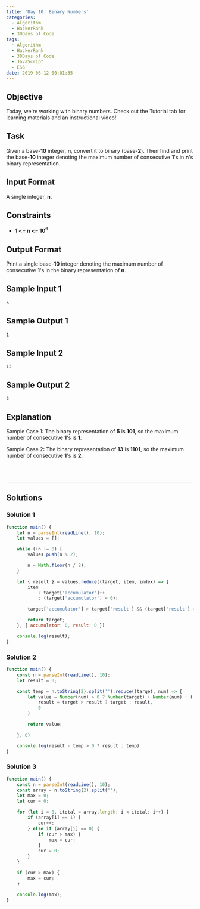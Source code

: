 ```yaml
---
title: 'Day 10: Binary Numbers'
categories:
  - Algorithm
  - HackerRank
  - 30Days of Code
tags:
  - Algorithm
  - HackerRank
  - 30Days of Code
  - JavaScript
  - ES6
date: 2019-06-12 00:01:35
---
```


## Objective

Today, we're working with binary numbers. Check out the Tutorial tab for learning materials and an instructional video!


## Task

Given a base-**10** integer, **n**, convert it to binary (base-**2**). Then find and print the base-**10** integer denoting the maximum number of consecutive **1**'s in **n**'s binary representation.


## Input Format

A single integer, **n**.


## Constraints
   
- **1 <= n <= 10<sup>6</sup>**


## Output Format

Print a single base-**10** integer denoting the maximum number of consecutive **1**'s in the binary representation of **n**.


## Sample Input 1

```
5
```


## Sample Output 1

```
1
```

## Sample Input 2

```
13
```


## Sample Output 2

```
2
```

## Explanation

Sample Case 1: 
The binary representation of **5** is **101**, so the maximum number of consecutive **1**'s is **1**.

Sample Case 2: 
The binary representation of **13** is **1101**, so the maximum number of consecutive **1**'s is **2**.

<br/>
<br/>

---

## Solutions

### Solution 1

```javascript
function main() {
    let n = parseInt(readLine(), 10);
    let values = [];

    while (+n != 0) {
        values.push(n % 2);

        n = Math.floor(n / 2);
    }

    let { result } = values.reduce((target, item, index) => {
        item
            ? target['accumulator']++
            : (target['accumulator'] = 0);

        target['accumulator'] > target['result'] && (target['result'] = target['accumulator']);

        return target;
    }, { accumulator: 0, result: 0 })

    console.log(result);
}
```

### Solution 2

```javascript
function main() {
    const n = parseInt(readLine(), 10);
    let result = 0;

    const temp = n.toString(2).split('').reduce((target, num) => {
        let value = Number(num) > 0 ? Number(target) + Number(num) : (
            result = target > result ? target : result,
            0
        )

        return value;

    }, 0)

    console.log(result - temp > 0 ? result : temp)
}
```


### Solution 3

```javascript
function main() {
    const n = parseInt(readLine(), 10);
    const array = n.toString(2).split('');
    let max = 0;
    let cur = 0;

    for (let i = 0, itotal = array.length; i < itotal; i++) {
        if (array[i] == 1) {
            cur++;
        } else if (array[i] == 0) {
            if (cur > max) {
                max = cur;
            }
            cur = 0;
        }
    }

    if (cur > max) {
        max = cur;
    }
    
    console.log(max);
}
````
